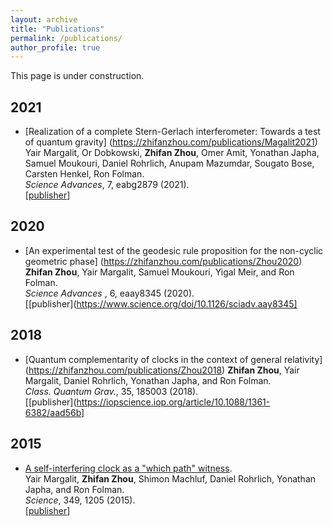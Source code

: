 ```yaml
---
layout: archive
title: "Publications"
permalink: /publications/
author_profile: true
---
```


This page is under construction.

## 2021
* [Realization of a complete Stern-Gerlach interferometer: Towards a test of quantum gravity]
 (https://zhifanzhou.com/publications/Magalit2021)
Yair Margalit, Or Dobkowski, **Zhifan Zhou**, Omer Amit, Yonathan Japha, Samuel Moukouri, Daniel Rohrlich, Anupam Mazumdar, Sougato Bose, Carsten Henkel, Ron Folman.                               
<i>Science Advances</i>, 7, eabg2879 (2021).     
[[publisher](https://www.science.org/doi/10.1126/sciadv.abg2879)]

## 2020
* [An experimental test of the geodesic rule proposition for the non-cyclic geometric phase]
 (https://zhifanzhou.com/publications/Zhou2020)
**Zhifan Zhou**, Yair Margalit, Samuel Moukouri, Yigal Meir, and Ron Folman.                                          
<i> Science Advances </i>, 6, eaay8345 (2020).     
[[publisher](https://www.science.org/doi/10.1126/sciadv.aay8345]

## 2018
* [Quantum complementarity of clocks in the context of general relativity]
 (https://zhifanzhou.com/publications/Zhou2018)
**Zhifan Zhou**, Yair Margalit, Daniel Rohrlich, Yonathan Japha, and Ron Folman.                                            
<i>Class. Quantum Grav.</i>, 35, 185003 (2018).      
[[publisher](https://iopscience.iop.org/article/10.1088/1361-6382/aad56b]

## 2015  
* [A self-interfering clock as a "which path" witness](https://zhifanzhou.com/publications/Magalit2015).     
Yair Margalit, **Zhifan Zhou**, Shimon Machluf, Daniel Rohrlich, Yonathan Japha, and Ron Folman.                             
<i>Science</i>, 349, 1205 (2015).      
[[publisher](https://www.science.org/doi/10.1126/science.aac6498)]